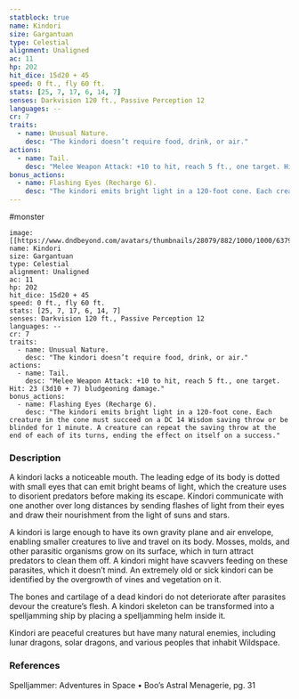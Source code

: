 ```yaml
---
statblock: true
name: Kindori
size: Gargantuan
type: Celestial
alignment: Unaligned
ac: 11
hp: 202
hit_dice: 15d20 + 45
speed: 0 ft., fly 60 ft.
stats: [25, 7, 17, 6, 14, 7]
senses: Darkvision 120 ft., Passive Perception 12
languages: --
cr: 7
traits:
  - name: Unusual Nature.
    desc: "The kindori doesn’t require food, drink, or air."
actions:
  - name: Tail.
    desc: "Melee Weapon Attack: +10 to hit, reach 5 ft., one target. Hit: 23 (3d10 + 7) bludgeoning damage."
bonus_actions:
  - name: Flashing Eyes (Recharge 6).
    desc: "The kindori emits bright light in a 120-foot cone. Each creature in the cone must succeed on a DC 14 Wisdom saving throw or be blinded for 1 minute. A creature can repeat the saving throw at the end of each of its turns, ending the effect on itself on a success."
---
```

#monster 

```statblock
image: [[https://www.dndbeyond.com/avatars/thumbnails/28079/882/1000/1000/637961800857715651.jpeg]]
name: Kindori
size: Gargantuan
type: Celestial
alignment: Unaligned
ac: 11
hp: 202
hit_dice: 15d20 + 45
speed: 0 ft., fly 60 ft.
stats: [25, 7, 17, 6, 14, 7]
senses: Darkvision 120 ft., Passive Perception 12
languages: --
cr: 7
traits:
  - name: Unusual Nature.
    desc: "The kindori doesn’t require food, drink, or air."
actions:
  - name: Tail.
    desc: "Melee Weapon Attack: +10 to hit, reach 5 ft., one target. Hit: 23 (3d10 + 7) bludgeoning damage."
bonus_actions:
  - name: Flashing Eyes (Recharge 6).
    desc: "The kindori emits bright light in a 120-foot cone. Each creature in the cone must succeed on a DC 14 Wisdom saving throw or be blinded for 1 minute. A creature can repeat the saving throw at the end of each of its turns, ending the effect on itself on a success."
```

### Description

A kindori lacks a noticeable mouth. The leading edge of its body is dotted with small eyes that can emit bright beams of light, which the creature uses to disorient predators before making its escape. Kindori communicate with one another over long distances by sending flashes of light from their eyes and draw their nourishment from the light of suns and stars.

A kindori is large enough to have its own gravity plane and air envelope, enabling smaller creatures to live and travel on its body. Mosses, molds, and other parasitic organisms grow on its surface, which in turn attract predators to clean them off. A kindori might have scavvers feeding on these parasites, which it doesn’t mind. An extremely old or sick kindori can be identified by the overgrowth of vines and vegetation on it.

The bones and cartilage of a dead kindori do not deteriorate after parasites devour the creature’s flesh. A kindori skeleton can be transformed into a spelljamming ship by placing a spelljamming helm inside it.

Kindori are peaceful creatures but have many natural enemies, including lunar dragons, solar dragons, and various peoples that inhabit Wildspace.

### References

Spelljammer: Adventures in Space • Boo’s Astral Menagerie, pg. 31